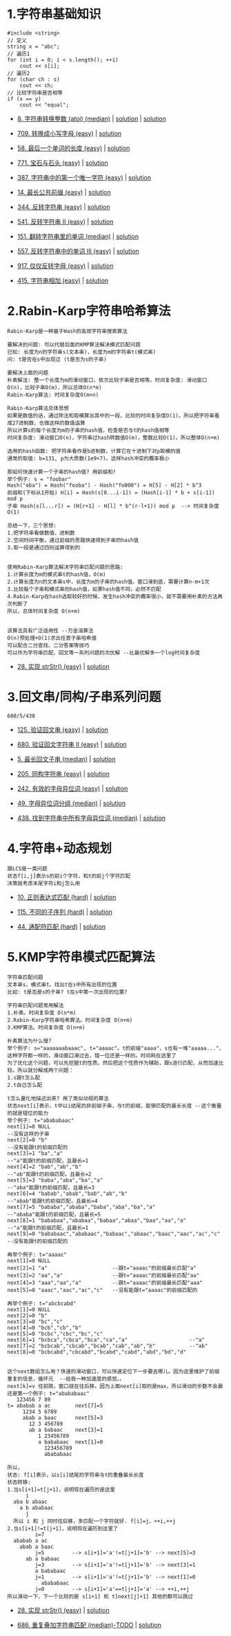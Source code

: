 # 1.字符串基础知识

```
#include <string>
// 定义
string x = "abc";
// 遍历1
for (int i = 0; i < s.length(); ++i)
    cout << s[i];
// 遍历2
for (char ch : s)
    cout << ch;
// 比较字符串是否相等
if (x == y)
    cout << "equal";

```

- [8. 字符串转换整数 (atoi) (median)](https://leetcode-cn.com/problems/string-to-integer-atoi/) |  [solution](https://leetcode-cn.com/problems/perfect-squares/) |  [solution](https://github.com/qcxu-super/LeetCode/blob/master/13_字符串/8myAtoi.cpp)

- [709. 转换成小写字母 (easy)](https://leetcode-cn.com/problems/to-lower-case/) |  [solution](https://github.com/qcxu-super/LeetCode/blob/master/13_字符串/709toLowerCase.cpp)

- [58. 最后一个单词的长度 (easy)](https://leetcode-cn.com/problems/length-of-last-word/) |  [solution](https://github.com/qcxu-super/LeetCode/blob/master/13_字符串/58lengthOfLastWord.cpp)

- [771. 宝石与石头 (easy)](https://leetcode-cn.com/problems/jewels-and-stones/) |  [solution](https://github.com/qcxu-super/LeetCode/blob/master/13_字符串/771numJewelsInStones.cpp)

- [387. 字符串中的第一个唯一字符 (easy)](https://leetcode-cn.com/problems/first-unique-character-in-a-string/) |  [solution](https://github.com/qcxu-super/LeetCode/blob/master/13_字符串/387firstUniqChar.cpp)

- [14. 最长公共前缀 (easy)](https://leetcode-cn.com/problems/longest-common-prefix/) |  [solution](https://github.com/qcxu-super/LeetCode/blob/master/13_字符串/14longestCommonPrefix.cpp)

- [344. 反转字符串 (easy)](https://leetcode-cn.com/problems/reverse-string/) |  [solution](https://github.com/qcxu-super/LeetCode/blob/master/13_字符串/344reverseString.cpp)

- [541. 反转字符串 II (easy)](https://leetcode-cn.com/problems/reverse-string-ii/) |  [solution](https://github.com/qcxu-super/LeetCode/blob/master/13_字符串/541reverseStr.cpp)

- [151. 翻转字符串里的单词 (median)](https://leetcode-cn.com/problems/reverse-words-in-a-string/) |  [solution](https://github.com/qcxu-super/LeetCode/blob/master/13_字符串/151reverseWords.cpp)

- [557. 反转字符串中的单词 III (easy)](https://leetcode-cn.com/problems/reverse-words-in-a-string-iii/) |  [solution](https://github.com/qcxu-super/LeetCode/blob/master/13_字符串/557reverseWords.cpp)

- [917. 仅仅反转字母 (easy)](https://leetcode-cn.com/problems/reverse-only-letters/) |  [solution](https://github.com/qcxu-super/LeetCode/blob/master/13_字符串/917reverseOnlyLetters.cpp)

- [415. 字符串相加 (easy)](https://leetcode-cn.com/problems/add-strings/) |  [solution](https://github.com/qcxu-super/LeetCode/blob/master/13_字符串/415addStrings.cpp)


# 2.Rabin-Karp字符串哈希算法

```
Rabin-Karp是一种基于Hash的高效字符串搜索算法

要解决的问题: 可以代替后面的KMP算法解决模式匹配问题
已知: 长度为n的字符串s(文本串)，长度为m的字符串t(模式串)
问: t是否在s中出现过 (t是否为s的子串)

要解决上面的问题
朴素解法: 整一个长度为m的滑动窗口，依次比较子串是否相等。时间复杂度: 滑动窗口O(n)，比较子串O(m)，所以总体O(n*m)
Rabin-Karp算法: 时间复杂度O(m+n)

Rabin-Karp算法总体思想
如果是数值的话，通过除法和取模算出其中的一段，比较的时间复杂度O(1)。所以把字符串看成27进制数，也做这样的数值运算
所以计算s的每个长度为m的子串的hash值，检查是否与t的hash值相等
时间复杂度: 滑动窗口O(n)，字符串过hash转数值O(m)，整数比较O(1)。所以整体O(n+m)

选用的hash函数: 把字符串看作是b进制数，计算它在十进制下对p取模的值
通常的取值: b=131, p为大质数(1e9+7)。这样hash冲突的概率极小

那如何快速计算一个子串的hash值? 用前缀和!
举个例子: s = "foobar"
Hash("oba") = Hash("fooba") - Hash("fo000") = H[5] - H[2] * b^3
前缀和(下标从1开始) H[i] = Hash(s[0...i-1]) = (Hash[i-1] * b + s[i-1]) mod p
子串 Hash(s[l...r]) = (H[r+1] - H[l] * b^(r-l+1)) mod p  --> 时间复杂度O(1)

总结一下，三个思想:
1.把字符串看做数值，进制数
2.空间时间平衡，通过前缀的思路快速得到子串的hash值
3.取一段是通过四则运算得到的


使用Rabin-Karp算法解决字符串匹配问题的思路:
1.计算长度为m的模式串t的hash值，O(m)
2.计算长度为n的文本串s中，长度为m的子串的hash值。窗口滑到底，需要计算n-m+1次
3.比较每个子串和模式串的hash值，如果hash值不同，必然不匹配
4.Rabin-Karp在hash选取较好的时候，发生hash冲突的概率很小，就不需要用朴素的方法再次判断了
所以，总体时间复杂度 O(n+m)


该算法具有广泛适用性 --万金油算法
O(n)预处理+O(1)求出任意子串哈希值
可以配合二分查找、二分答案等技巧
可以作为字符串匹配、回文等一系列问题的次优解 --比最优解多一个log时间复杂度

```

- [28. 实现 strStr() (easy)](https://leetcode-cn.com/problems/implement-strstr/) |  [solution](https://github.com/qcxu-super/LeetCode/blob/master/13_字符串/28strStr.cpp)


# 3.回文串/同构/子串系列问题

```
680/5/438

```

- [125. 验证回文串 (easy)](https://leetcode-cn.com/problems/valid-palindrome/) |  [solution](https://github.com/qcxu-super/LeetCode/blob/master/13_字符串/125isPalindrome.cpp)

- [680. 验证回文字符串 Ⅱ (easy)](https://leetcode-cn.com/problems/valid-palindrome-ii/) |  [solution](https://github.com/qcxu-super/LeetCode/blob/master/13_字符串/680validPalindrome.cpp)

- [5. 最长回文子串 (median)](https://leetcode-cn.com/problems/longest-palindromic-substring/) |  [solution](https://github.com/qcxu-super/LeetCode/blob/master/13_字符串/5longestPalindrome.cpp)

- [205. 同构字符串 (easy)](https://leetcode-cn.com/problems/isomorphic-strings/) |  [solution](https://github.com/qcxu-super/LeetCode/blob/master/13_字符串/205isIsomorphic.cpp)

- [242. 有效的字母异位词 (easy)](https://leetcode-cn.com/problems/valid-anagram/) |  [solution](https://github.com/qcxu-super/LeetCode/blob/master/13_字符串/242isAnagram.cpp)

- [49. 字母异位词分组 (median)](https://leetcode-cn.com/problems/group-anagrams/) |  [solution](https://github.com/qcxu-super/LeetCode/blob/master/13_字符串/49groupAnagrams.cpp)

- [438. 找到字符串中所有字母异位词 (median)](https://leetcode-cn.com/problems/find-all-anagrams-in-a-string/) |  [solution](https://github.com/qcxu-super/LeetCode/blob/master/13_字符串/438findAnagrams.cpp)


# 4.字符串+动态规划

```
跟LCS是一类问题
状态f[i,j]表示s的前i个字符，和t的前j个字符匹配
决策就考虑末尾字符i和j怎么用

```

- [10. 正则表达式匹配 (hard)](https://leetcode-cn.com/problems/regular-expression-matching/) |  [solution](https://github.com/qcxu-super/LeetCode/blob/master/13_字符串/10isMatch.cpp)

- [115. 不同的子序列 (hard)](https://leetcode-cn.com/problems/distinct-subsequences/) |  [solution](https://github.com/qcxu-super/LeetCode/blob/master/13_字符串/115numDistinct.cpp)

- [44. 通配符匹配 (hard)](https://leetcode-cn.com/problems/wildcard-matching/) |  [solution](https://github.com/qcxu-super/LeetCode/blob/master/13_字符串/44isMatch.cpp)




# 5.KMP字符串模式匹配算法

```
字符串匹配问题
文本串s，模式串t。找出t在s中所有出现的位置
比如: t是否是s的子串? t在s中第一次出现的位置? 

字符串匹配问题常用解法
1.朴素。时间复杂度 O(n*m)
2.Rabin-Karp字符串哈希算法。时间复杂度 O(n+m)
3.KMP算法。时间复杂度 O(n+m)

朴素算法为什么慢?
举个例子: s="aaaaaaabaaac", t="aaaac"。t的前缀"aaaa"，s也有一堆"aaaaa..."，这种字符都一样的，滑动窗口滑过去，错一位还是一样的。时间耗在这里了
为了优化这个问题，可以先挖掘t的性质，然后把这个性质作为辅助，跟s进行匹配，从而加速比较。所以就分解成两个问题：
1.s跟t怎么配
2.t自己怎么配

t怎么量化地描述出来? 用了类似动规的算法
状态next[i]表示，t中以i结尾的非前缀子串，与t的前缀，能够匹配的最长长度 --这个衡量的就是错位的能力
举个例子: t="abababaac"
next[1]=0 NULL                                                        --没有这样的子串
next[2]=0 "b"                                                         --没有能跟t的前缀匹配的
next[3]=1 "ba","a"                                                    --"a"能跟t的前缀匹配，且最长=1
next[4]=2 "bab","ab","b"                                              --"ab"能跟t的前缀匹配，且最长=2
next[5]=3 "baba","aba","ba","a"                                       --"aba"能跟t的前缀匹配，且最长=3
next[6]=4 "babab","abab","bab","ab","b"                               --"abab"能跟t的前缀匹配，且最长=4
next[7]=5 "bababa","ababa","baba","aba","ba","a"                      --"ababa"能跟t的前缀匹配，且最长=5
next[8]=1 "bababaa","ababaa","babaa","abaa","baa","aa","a"            --"a"能跟t的前缀匹配，且最长=1
next[9]=0 "bababaac","ababaac","babaac","abaac","baac","aac","ac","c" --没有能跟t的前缀匹配的

再举个例子: t="aaaac"
next[1]=0 NULL
next[2]=1 "a"                     --跟t="aaaac"的前缀最长匹配"a"
next[3]=2 "aa","a"                --跟t="aaaac"的前缀最长匹配"aa"
next[4]=3 "aaa","aa","a"          --跟t="aaaac"的前缀最长匹配"aaa"
next[5]=0 "aaac","aac","ac","c"   --没有能跟t="aaaac"的前缀匹配的

再举个例子: t="abcbcabd"
next[1]=0 NULL
next[2]=0 "b"
next[3]=0 "bc","c"
next[4]=0 "bcb","cb","b"
next[5]=0 "bcbc","cbc","bc","c"
next[6]=1 "bcbca","cbca","bca","ca","a"                    --"a"
next[7]=2 "bcbcab","cbcab","bcab","cab","ab","b"           --"ab"
next[8]=0 "bcbcabd","cbcabd","bcabd","cabd","abd","bd","d"


这个next数组怎么用？快速的滑动窗口，可以快速定位下一步要去哪儿。因为这里维护了前缀重复的信息，循环元  --给我一种加速度的感觉。。
next[k]=v 往前跳，窗口就在往后移。因为上面next[i]取的是max，所以滑动的步数不会漏
还是第一个例子: t="abababaac"
   123456 7 89
t= ababab a ac        next[7]=5
     1234 5 6789
     abab a baac      next[5]=3
       12 3 456789
       ab a babaac    next[3]=1
          1 23456789
          a bababaac  next[1]=0
            123456789
            abababaac

所以，
状态: f[i]表示，以s[i]结尾的字符串与t的重叠最长长度
状态转移:
1.当s[i+1]=t[j+1]，说明现在遍历的是这里
      i
  aba b abaac
    a b ababaac
      j
  所以 i 和 j 同时往后移，多匹配一个字符就好. f[i]=j，++i,++j
2.当s[i+1]!=t[j+1]，说明现在遍历到这里了
         i=7
  ababab a ac
    abab a baac
         j=5         --> s[i+1]='a'!=t[j+1]='b' --> next[5]=3
      ab a babaac
         j=3         --> s[i+1]='a'!=t[j+1]='b' --> next[3]=1
         a bababaac
         j=1         --> s[i+1]='a'!=t[j+1]='b' --> next[1]=0
           abababaac
         j=0         --> s[i+1]='a'==t[j+1]='a' --> ++i,++j
所以滑动一下，下一个比较的是 s[i+1] 和 t[next[j]+1] 其他的都可以跳过

```

- [28. 实现 strStr() (easy)](https://leetcode-cn.com/problems/implement-strstr/) |  [solution](https://github.com/qcxu-super/LeetCode/blob/master/13_字符串/28strStr.cpp)

- [686. 重复叠加字符串匹配 (median)-TODO](https://leetcode-cn.com/problems/repeated-string-match/) |  [solution](https://github.com/qcxu-super/LeetCode/blob/master/13_字符串/686repeatedStringMatch.cpp)
